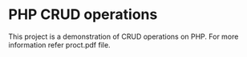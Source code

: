 # PHP CRUD operations 

<p>This project is a demonstration of CRUD operations on PHP. For more information refer proct.pdf file.</p>
